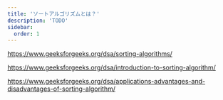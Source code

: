 ```yaml
---
title: 'ソートアルゴリズムとは？'
description: 'TODO'
sidebar:
  order: 1
---
```



https://www.geeksforgeeks.org/dsa/sorting-algorithms/

https://www.geeksforgeeks.org/dsa/introduction-to-sorting-algorithm/

https://www.geeksforgeeks.org/dsa/applications-advantages-and-disadvantages-of-sorting-algorithm/